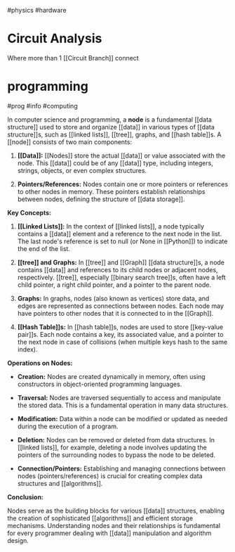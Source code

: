 #physics #hardware 
# Circuit Analysis
Where more than 1 [[Circuit Branch]] connect

# programming
#prog #info #computing 

In computer science and programming, a **node** is a fundamental [[data structure]] used to store and organize [[data]] in various types of [[data structure]]s, such as [[linked lists]], [[tree]], graphs, and [[hash table]]s. A [[node]] consists of two main components:

1. **[[Data]]:** [[Nodes]] store the actual [[data]] or value associated with the node. This [[data]] could be of any [[data]] type, including integers, strings, objects, or even complex structures.

2. **Pointers/References:** Nodes contain one or more pointers or references to other nodes in memory. These pointers establish relationships between nodes, defining the structure of [[data storage]].

**Key Concepts:**

1. **[[Linked Lists]]:** In the context of [[linked lists]], a node typically contains a [[data]] element and a reference to the next node in the list. The last node's reference is set to null (or None in [[Python]]) to indicate the end of the list.

2. **[[tree]] and Graphs:** In [[tree]] and [[Graph]] [[data structure]]s, a node contains [[data]] and references to its child nodes or adjacent nodes, respectively. [[tree]], especially [[binary search tree]]s, often have a left child pointer, a right child pointer, and a pointer to the parent node.

3. **Graphs:** In graphs, nodes (also known as vertices) store data, and edges are represented as connections between nodes. Each node may have pointers to other nodes that it is connected to in the [[Graph]].

4. **[[Hash Table]]s:** In [[hash table]]s, nodes are used to store [[key-value pair]]s. Each node contains a key, its associated value, and a pointer to the next node in case of collisions (when multiple keys hash to the same index).

**Operations on Nodes:**

- **Creation:** Nodes are created dynamically in memory, often using constructors in object-oriented programming languages.
  
- **Traversal:** Nodes are traversed sequentially to access and manipulate the stored data. This is a fundamental operation in many data structures.

- **Modification:** Data within a node can be modified or updated as needed during the execution of a program.

- **Deletion:** Nodes can be removed or deleted from data structures. In [[linked lists]], for example, deleting a node involves updating the pointers of the surrounding nodes to bypass the node to be deleted.

- **Connection/Pointers:** Establishing and managing connections between nodes (pointers/references) is crucial for creating complex data structures and [[algorithms]].

**Conclusion:**

Nodes serve as the building blocks for various [[data]] structures, enabling the creation of sophisticated [[algorithms]] and efficient storage mechanisms. Understanding nodes and their relationships is fundamental for every programmer dealing with [[data]] manipulation and algorithm design.